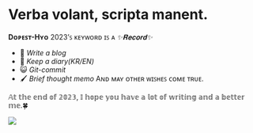 # Verba volant, scripta manent.
**Dᴏᴘᴇꜱᴛ-Hʏᴏ** 2023’ꜱ ᴋᴇʏᴡᴏʀᴅ ɪꜱ ᴀ _✨𝐑𝐞𝐜𝐨𝐫𝐝✨_
* 🌱 _Write a blog_
* 📝 _Keep a diary(KR/EN)_
* 😺 _Git-commit_
* 🖌️ _Brief thought memo_
Aɴᴅ ᴍᴀʏ ᴏᴛʜᴇʀ ᴡɪꜱʜᴇꜱ ᴄᴏᴍᴇ ᴛʀᴜᴇ.

𝔸𝕥 𝕥𝕙𝕖 𝕖𝕟𝕕 𝕠𝕗 𝟚𝟘𝟚𝟛, 𝕀 𝕙𝕠𝕡𝕖 𝕪𝕠𝕦 𝕙𝕒𝕧𝕖 𝕒 𝕝𝕠𝕥 𝕠𝕗 𝕨𝕣𝕚𝕥𝕚𝕟𝕘 𝕒𝕟𝕕 𝕒 𝕓𝕖𝕥𝕥𝕖𝕣 𝕞𝕖.🍀

<div><a href="https://hits.seeyoufarm.com"><img src="https://hits.seeyoufarm.com/api/count/incr/badge.svg?url=https%3A%2F%2Fgithub.com%2FDopest-Hyo%2F&count_bg=%230F63FF&title_bg=%23555555&icon=github.svg&icon_color=%23E7E7E7&title=Today-Hyo-GitHub⚡️Reposit-hits&edge_flat=false"/></a>
</div>
